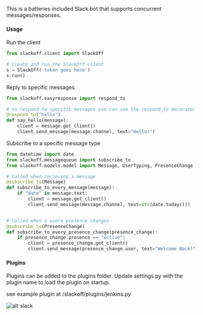 This is a batteries included Slack bot that supports concurrent messages/responses.

#### Usage
Run the client
```python
from slackoff.client import SlackOff

# Create and run the SlackOff client
s = SlackOff('token goes here')
s.run()

```

Reply to specific messages
```python
from slackoff.easyresponse import respond_to

# to respond to specific messages you can use the respond_to decorator
@respond_to("hello")
def say_hello(message):
    client = message.get_client()
    client.send_message(message.channel, text="Hello!")
```

Subscribe to a specific message type
```python
from datetime import date
from slackoff.messagequeue import subscribe_to
from slackoff.models.model import Message, UserTyping, PresenceChange

# Called when recieving a message
@subscribe_to(Message)
def subscribe_to_every_message(message):
    if "date" in message.text:
        client = message.get_client()
        client.send_message(message.channel, text=str(date.today()))


# Called when a users presence changes
@subscribe_to(PresenceChange)
def subscribe_to_every_presence_change(presence_change):
    if presence_change.presence == "active":
        client = presence_change.get_client()
        client.send_message(presence_change.user, text="Welcome Back!")
```

#### Plugins

Plugins can be added to the plugins folder. Update settings.py with the plugin name to load the plugin on startup.

see example plugin at /slackoff/plugins/jenkins.py

![alt slack](http://mulaosmanovic.com/slackjenkins.png)